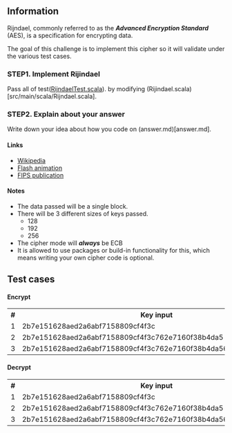 ﻿## Information
Rijndael, commonly referred to as the ***Advanced Encryption Standard*** (AES), is a specification for encrypting data.

The goal of this challenge is to implement this cipher so it will validate under the various test cases.

### STEP1. Implement Rijindael
Pass all of test([RijndaelTest.scala](src/test/scala/RijndaelTest.scala)). by modifying (Rijindael.scala)[src/main/scala/Rijndael.scala].

### STEP2. Explain about your answer
Write down your idea about how you code on (answer.md)[answer.md].

#### Links
- [Wikipedia](https://en.wikipedia.org/wiki/Advanced_Encryption_Standard)
- [Flash animation](http://www.formaestudio.com/rijndaelinspector/archivos/Rijndael_Animation_v4_eng.swf)
- [FIPS publication](http://csrc.nist.gov/publications/fips/fips197/fips-197.pdf)

#### Notes
- The data passed will be a single block.
- There will be 3 different sizes of keys passed.
    - 128 
    - 192 
    - 256
- The cipher mode will ***always*** be ECB
- It is allowed to use packages or build-in functionality for this, which means writing your own cipher code is optional.

## Test cases

#### Encrypt
<table>
    <tr>
        <th>#</th>
        <th>Key input</th>
        <th>Data input</th>
        <th>Expected output</th>
    </tr>
    <tr>
        <td>1</td>
        <td>2b7e151628aed2a6abf7158809cf4f3c</td>
        <td>3243f6a8885a308d313198a2e0370734</td>
        <td>3925841d02dc09fbdc118597196a0b32</td>
    </tr>
    <tr>
        <td>2</td>
        <td>2b7e151628aed2a6abf7158809cf4f3c762e7160f38b4da5</td>
        <td>3243f6a8885a308d313198a2e0370734</td>
        <td>f9fb29aefc384a250340d833b87ebc00</td>
    </tr>
    <tr>
        <td>3</td>
        <td>2b7e151628aed2a6abf7158809cf4f3c762e7160f38b4da56a784d9045190cfe</td>
        <td>3243f6a8885a308d313198a2e0370734</td>
        <td>1a6e6c2c662e7da6501ffb62bc9e93f3</td>
    </tr>
</table>

#### Decrypt
<table>
    <tr>
        <th>#</th>
        <th>Key input</th>
        <th>Data input</th>
        <th>Expected output</th>
    </tr>
    <tr>
        <td>1</td>
        <td>2b7e151628aed2a6abf7158809cf4f3c</td>
        <td>3925841d02dc09fbdc118597196a0b32</td>
        <td>3243f6a8885a308d313198a2e0370734</td>
    </tr>
    <tr>
        <td>2</td>
        <td>2b7e151628aed2a6abf7158809cf4f3c762e7160f38b4da5</td>
        <td>f9fb29aefc384a250340d833b87ebc00</td>
        <td>3243f6a8885a308d313198a2e0370734</td>
    </tr>
    <tr>
        <td>3</td>
        <td>2b7e151628aed2a6abf7158809cf4f3c762e7160f38b4da56a784d9045190cfe</td>
        <td>1a6e6c2c662e7da6501ffb62bc9e93f3</td>
        <td>3243f6a8885a308d313198a2e0370734</td>
    </tr>
</table>
